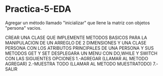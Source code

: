 # Practica-5-EDA
Agregar un método llamado "inicializar" que llene la matriz con objetos "persona" vacios.


CREAR UNA CLASE QUE IMPLEMENTE METODOS BASICOS PARA LA MANIPULACION DE UN ARREGLO DE 2 DIMENSIONES Y UNA CLASE PERSONA CON LOS ATRIBUTOS 
PRINCIPALES DE UNA PERSONA Y SUS METODOS GET Y SET DESPLEGARA UN MENU CON DO,WHILE Y SWITCH CON LAS SIGUIENTES OPCIONES 
1.-AGREGAR    (LLAMAR AL METODO AGREGAR) 
2.-MUESTRA TODO   (LLAMAR AL METODO MUESTRATODO) 
7.-SALIR   
